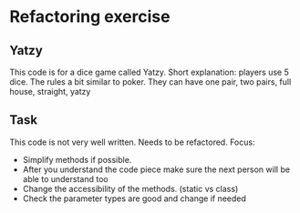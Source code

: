 # Refactoring exercise

## Yatzy
This code is for a dice game called Yatzy. Short explanation: players use 5 dice. The rules a bit similar to poker.
They can have one pair, two pairs, full house, straight, yatzy

## Task
This code is not very well written. Needs to be refactored. 
Focus:
- Simplify methods if possible. 
- After you understand the code piece make sure the next person will be able to understand too
- Change the accessibility of the methods. (static vs class)
- Check the parameter types are good and change if needed
